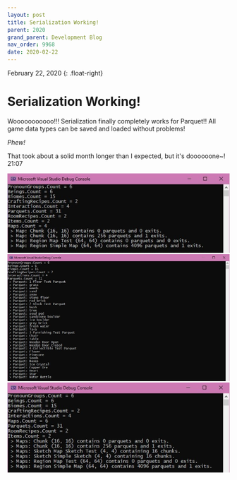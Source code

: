 ```yaml
---
layout: post
title: Serialization Working!
parent: 2020
grand_parent: Development Blog
nav_order: 9968
date: 2020-02-22
---
```

February 22, 2020
{: .float-right}

# Serialization Working!

Wooooooooooo!!! Serialization finally completely works for Parquet!!
All game data types can be saved and loaded without problems!

*Phew!*

That took about a solid month longer than I expected, but it's doooooone~!
21:07

![A console output log showing several data types being loaded and parsed.](image-2020-02-22_1.jpg)
![A console output log showing several data types being loaded and parsed.](image-2020-02-22_2.jpg)
![A console output log showing several data types being loaded and parsed.](image-2020-02-22_3.jpg)
